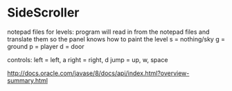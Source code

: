 # SideScroller

notepad files for levels:
program will read in from the notepad files and
translate them so the panel knows how to paint
the level
s = nothing/sky
g = ground
p = player
d = door

controls:
left = left, a
right = right, d
jump = up, w, space


http://docs.oracle.com/javase/8/docs/api/index.html?overview-summary.html

